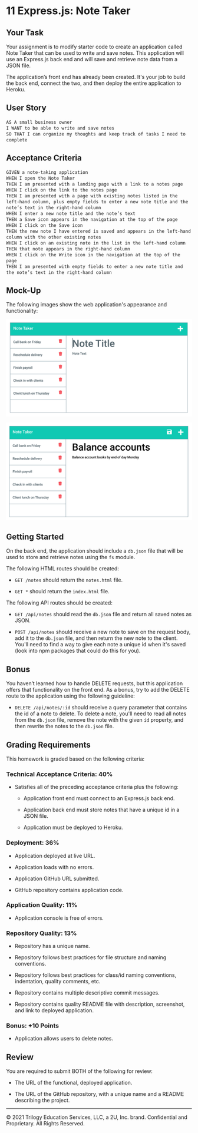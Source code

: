 # 11 Express.js: Note Taker

## Your Task

Your assignment is to modify starter code to create an application called Note Taker that can be used to write and save notes. This application will use an Express.js back end and will save and retrieve note data from a JSON file.

The application’s front end has already been created. It's your job to build the back end, connect the two, and then deploy the entire application to Heroku.


## User Story

```
AS A small business owner
I WANT to be able to write and save notes
SO THAT I can organize my thoughts and keep track of tasks I need to complete
```


## Acceptance Criteria

```
GIVEN a note-taking application
WHEN I open the Note Taker
THEN I am presented with a landing page with a link to a notes page
WHEN I click on the link to the notes page
THEN I am presented with a page with existing notes listed in the left-hand column, plus empty fields to enter a new note title and the note’s text in the right-hand column
WHEN I enter a new note title and the note’s text
THEN a Save icon appears in the navigation at the top of the page
WHEN I click on the Save icon
THEN the new note I have entered is saved and appears in the left-hand column with the other existing notes
WHEN I click on an existing note in the list in the left-hand column
THEN that note appears in the right-hand column
WHEN I click on the Write icon in the navigation at the top of the page
THEN I am presented with empty fields to enter a new note title and the note’s text in the right-hand column
```


## Mock-Up

The following images show the web application's appearance and functionality:

![Existing notes are listed in the left-hand column with empty fields on the right-hand side for the new note’s title and text.](./Assets/11-express-homework-demo-01.png)

![Note titled “Balance accounts” reads, “Balance account books by end of day Monday,” with other notes listed on the left.](./Assets/11-express-homework-demo-02.png)


## Getting Started

On the back end, the application should include a `db.json` file that will be used to store and retrieve notes using the `fs` module.

The following HTML routes should be created:

* `GET /notes` should return the `notes.html` file.

* `GET *` should return the `index.html` file.

The following API routes should be created:

* `GET /api/notes` should read the `db.json` file and return all saved notes as JSON.

* `POST /api/notes` should receive a new note to save on the request body, add it to the `db.json` file, and then return the new note to the client. You'll need to find a way to give each note a unique id when it's saved (look into npm packages that could do this for you).


## Bonus

You haven’t learned how to handle DELETE requests, but this application offers that functionality on the front end. As a bonus, try to add the DELETE route to the application using the following guideline:

* `DELETE /api/notes/:id` should receive a query parameter that contains the id of a note to delete. To delete a note, you'll need to read all notes from the `db.json` file, remove the note with the given `id` property, and then rewrite the notes to the `db.json` file.


## Grading Requirements

This homework is graded based on the following criteria: 


### Technical Acceptance Criteria: 40%

* Satisfies all of the preceding acceptance criteria plus the following:

  * Application front end must connect to an Express.js back end.

  * Application back end must store notes that have a unique id in a JSON file.

  * Application must be deployed to Heroku.


### Deployment: 36%

* Application deployed at live URL.

* Application loads with no errors.

* Application GitHub URL submitted.

* GitHub repository contains application code.


### Application Quality: 11%

* Application console is free of errors.


### Repository Quality: 13%

* Repository has a unique name.

* Repository follows best practices for file structure and naming conventions.

* Repository follows best practices for class/id naming conventions, indentation, quality comments, etc.

* Repository contains multiple descriptive commit messages.

* Repository contains quality README file with description, screenshot, and link to deployed application.


### Bonus: +10 Points

* Application allows users to delete notes.


## Review

You are required to submit BOTH of the following for review:

* The URL of the functional, deployed application.

* The URL of the GitHub repository, with a unique name and a README describing the project.

- - -
© 2021 Trilogy Education Services, LLC, a 2U, Inc. brand. Confidential and Proprietary. All Rights Reserved.
